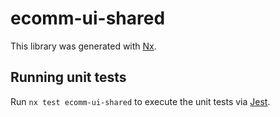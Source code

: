 # ecomm-ui-shared

This library was generated with [Nx](https://nx.dev).

## Running unit tests

Run `nx test ecomm-ui-shared` to execute the unit tests via [Jest](https://jestjs.io).
